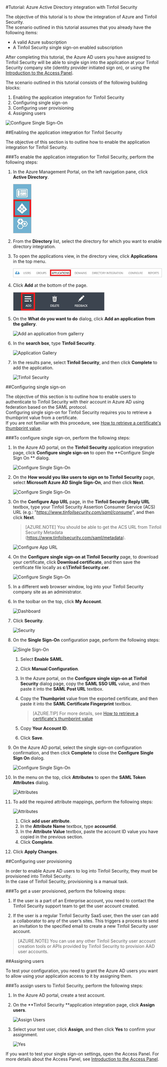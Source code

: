 <properties 
    pageTitle="Tutorial: Azure Active Directory integration with Tinfoil Security | Microsoft Azure"
    description="Learn how to use Tinfoil Security with Azure Active Directory to enable single sign-on, automated provisioning, and more!." 
    services="active-directory" 
    authors="jeevansd"  
    documentationCenter="na" 
    manager="stevenpo"/>
<tags 
    ms.service="active-directory" 
    ms.devlang="na" 
    ms.topic="article" 
    ms.tgt_pltfrm="na" 
    ms.workload="identity" 
    ms.date="04/06/2016" 
    ms.author="jeedes" />

#Tutorial: Azure Active Directory integration with Tinfoil Security
  
The objective of this tutorial is to show the integration of Azure and Tinfoil Security.  
The scenario outlined in this tutorial assumes that you already have the following items:

-   A valid Azure subscription
-   A Tinfoil Security single sign-on enabled subscription
  
After completing this tutorial, the Azure AD users you have assigned to Tinfoil Security will be able to single sign into the application at your Tinfoil Security company site (identity provider initiated sign on), or using the [Introduction to the Access Panel](active-directory-saas-access-panel-introduction.md).
  
The scenario outlined in this tutorial consists of the following building blocks:

1.  Enabling the application integration for Tinfoil Security
2.  Configuring single sign-on
3.  Configuring user provisioning
4.  Assigning users

![Configure Single Sign-On](./media/active-directory-saas-tinfoil-security-tutorial/IC798965.png "Configure Single Sign-On")

##Enabling the application integration for Tinfoil Security
  
The objective of this section is to outline how to enable the application integration for Tinfoil Security.

###To enable the application integration for Tinfoil Security, perform the following steps:

1.  In the Azure Management Portal, on the left navigation pane, click **Active Directory**.

    ![Active Directory](./media/active-directory-saas-tinfoil-security-tutorial/IC700993.png "Active Directory")

2.  From the **Directory** list, select the directory for which you want to enable directory integration.

3.  To open the applications view, in the directory view, click **Applications** in the top menu.

    ![Applications](./media/active-directory-saas-tinfoil-security-tutorial/IC700994.png "Applications")

4.  Click **Add** at the bottom of the page.

    ![Add application](./media/active-directory-saas-tinfoil-security-tutorial/IC749321.png "Add application")

5.  On the **What do you want to do** dialog, click **Add an application from the gallery**.

    ![Add an application from gallerry](./media/active-directory-saas-tinfoil-security-tutorial/IC749322.png "Add an application from gallerry")

6.  In the **search box**, type **Tinfoil Security**.

    ![Application Gallery](./media/active-directory-saas-tinfoil-security-tutorial/IC798966.png "Application Gallery")

7.  In the results pane, select **Tinfoil Security**, and then click **Complete** to add the application.

    ![Tinfoil Security](./media/active-directory-saas-tinfoil-security-tutorial/IC802771.png "Tinfoil Security")

##Configuring single sign-on
  
The objective of this section is to outline how to enable users to authenticate to Tinfoil Security with their account in Azure AD using federation based on the SAML protocol.  
Configuring single sign-on for Tinfoil Security requires you to retrieve a thumbprint value from a certificate.  
If you are not familiar with this procedure, see [How to retrieve a certificate's thumbprint value](http://youtu.be/YKQF266SAxI).

###To configure single sign-on, perform the following steps:

1.  In the Azure AD portal, on the **Tinfoil Security** application integration page, click **Configure single sign-on** to open the **Configure Single Sign On ** dialog.

    ![Configure Single Sign-On](./media/active-directory-saas-tinfoil-security-tutorial/IC798967.png "Configure Single Sign-On")

2.  On the **How would you like users to sign on to Tinfoil Security** page, select **Microsoft Azure AD Single Sign-On**, and then click **Next**.

    ![Configure Single Sign-On](./media/active-directory-saas-tinfoil-security-tutorial/IC798968.png "Configure Single Sign-On")

3.  On the **Configure App URL** page, in the **Tinfoil Security Reply URL** textbox, type your Tinfoil Security Assertion Consumer Service (ACS) URL (e.g.: "*https://www.tinfoilsecurity.com/saml/consume*", and then click **Next**.

    >[AZURE.NOTE] You should be able to get the ACS URL from Tinfoil Security Metadata (https://www.tinfoilsecurity.com/saml/metadata).

    ![Configure App URL](./media/active-directory-saas-tinfoil-security-tutorial/IC798969.png "Configure App URL")

4.  On the **Configure single sign-on at Tinfoil Security** page, to download your certificate, click **Download certificate**, and then save the certificate file locally as **c:\\Tinfoil Security.cer**.

    ![Configure Single Sign-On](./media/active-directory-saas-tinfoil-security-tutorial/IC798970.png "Configure Single Sign-On")

5.  In a different web browser window, log into your Tinfoil Security company site as an administrator.

6.  In the toolbar on the top, click **My Account**.

    ![Dashboard](./media/active-directory-saas-tinfoil-security-tutorial/IC798971.png "Dashboard")

7.  Click **Security**.

    ![Security](./media/active-directory-saas-tinfoil-security-tutorial/IC798972.png "Security")

8.  On the **Single Sign-On** configuration page, perform the following steps:

    ![Single Sign-On](./media/active-directory-saas-tinfoil-security-tutorial/IC798973.png "Single Sign-On")

    1.  Select **Enable SAML**.
    2.  Click **Manual Configuration**.
    3.  In the Azure portal, on the **Configure single sign-on at Tinfoil Security** dialog page, copy the **SAML SSO URL** value, and then paste it into the **SAML Post URL** textbox.
    4.  Copy the **Thumbprint** value from the exported certificate, and then paste it into the **SAML Certificate Fingerprint** textbox.  

        >[AZURE.TIP] For more details, see [How to retrieve a certificate's thumbprint value](http://youtu.be/YKQF266SAxI)

    5.  Copy **Your Account ID**.
    6.  Click **Save**.

9.  On the Azure AD portal, select the single sign-on configuration confirmation, and then click **Complete** to close the **Configure Single Sign On** dialog.

    ![Configure Single Sign-On](./media/active-directory-saas-tinfoil-security-tutorial/IC798974.png "Configure Single Sign-On")

10. In the menu on the top, click **Attributes** to open the **SAML Token Attributes** dialog.

    ![Attributes](./media/active-directory-saas-tinfoil-security-tutorial/IC795920.png "Attributes")

11. To add the required attribute mappings, perform the following steps:

    ![Attributes](./media/active-directory-saas-tinfoil-security-tutorial/IC798975.png "Attributes")

    1.  Click **add user attribute**.
    2.  In the **Attribute Name** textbox, type **accountid**.
    3.  In the **Attribute Value** textbox, paste the account ID value you have copied in the previous section.
    4.  Click **Complete**.

12. Click **Apply Changes**.

##Configuring user provisioning
  
In order to enable Azure AD users to log into Tinfoil Security, they must be provisioned into Tinfoil Security.  
In the case of Tinfoil Security, provisioning is a manual task.

###To get a user provisioned, perform the following steps:

1.  If the user is a part of an Enterprise account, you need to contact the Tinfoil Security support team to get the user account created.

2.  If the user is a regular Tinfoil Security SaaS user, then the user can add a collaborator to any of the user’s sites. This triggers a process to send an invitation to the specified email to create a new Tinfoil Security user account.

>[AZURE.NOTE] You can use any other Tinfoil Security user account creation tools or APIs provided by Tinfoil Security to provision AAD user accounts.

##Assigning users
  
To test your configuration, you need to grant the Azure AD users you want to allow using your application access to it by assigning them.

###To assign users to Tinfoil Security, perform the following steps:

1.  In the Azure AD portal, create a test account.

2.  On the **Tinfoil Security **application integration page, click **Assign users**.

    ![Assign Users](./media/active-directory-saas-tinfoil-security-tutorial/IC798976.png "Assign Users")

3.  Select your test user, click **Assign**, and then click **Yes** to confirm your assignment.

    ![Yes](./media/active-directory-saas-tinfoil-security-tutorial/IC767830.png "Yes")
  
If you want to test your single sign-on settings, open the Access Panel. For more details about the Access Panel, see [Introduction to the Access Panel](active-directory-saas-access-panel-introduction.md).